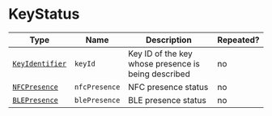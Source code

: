 # KeyStatus

Type|Name|Description|Repeated?
-|-|-|-
[`KeyIdentifier`](keyidentifier)|`keyId`|Key ID of the key whose presence is being described|no
[`NFCPresence`](../enums/nfcpresence)|`nfcPresence`|NFC presence status|no
[`BLEPresence`](../enums/blepresence)|`blePresence`|BLE presence status|no